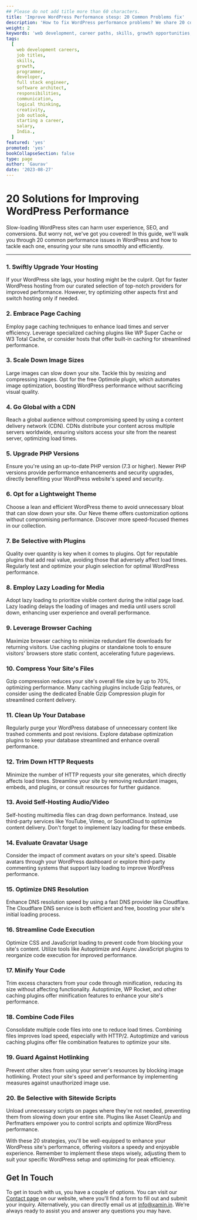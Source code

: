 ```yaml
---
## Please do not add title more than 60 characters.
title: 'Improve WordPress Performance stesp: 20 Common Problems fix'
description: 'How to fix WordPress performance problems? We share 20 common issues, plus solve them and speed up your WordPress site today.'
weight: 2
keywords: 'web development, career paths, skills, growth opportunities, job titles, coding, programmer, developer, front end, back end, full stack, software architect, responsibilities, skills for web developers, growth in web development, job outlook, starting a career, FAQs, salary in India.'
tags:
  [
    web development careers,
    job titles,
    skills,
    growth,
    programmer,
    developer,
    full stack engineer,
    software architect,
    responsibilities,
    communication,
    logical thinking,
    creativity,
    job outlook,
    starting a career,
    salary,
    India.,
  ]
featured: 'yes'
promoted: 'yes'
bookCollapseSection: false
type: page
author: 'Gaurav'
date: '2023-08-27'
---
```


# 20 Solutions for Improving WordPress Performance

Slow-loading WordPress sites can harm user experience, SEO, and conversions. But worry not, we've got you covered! In this guide, we'll walk you through 20 common performance issues in WordPress and how to tackle each one, ensuring your site runs smoothly and efficiently.

---

### **1. Swiftly Upgrade Your Hosting**

If your WordPress site lags, your hosting might be the culprit. Opt for faster WordPress hosting from our curated selection of top-notch providers for improved performance. However, try optimizing other aspects first and switch hosting only if needed.

### **2. Embrace Page Caching**

Employ page caching techniques to enhance load times and server efficiency. Leverage specialized caching plugins like WP Super Cache or W3 Total Cache, or consider hosts that offer built-in caching for streamlined performance.

### **3. Scale Down Image Sizes**

Large images can slow down your site. Tackle this by resizing and compressing images. Opt for the free Optimole plugin, which automates image optimization, boosting WordPress performance without sacrificing visual quality.

### **4. Go Global with a CDN**

Reach a global audience without compromising speed by using a content delivery network (CDN). CDNs distribute your content across multiple servers worldwide, ensuring visitors access your site from the nearest server, optimizing load times.

### **5. Upgrade PHP Versions**

Ensure you're using an up-to-date PHP version (7.3 or higher). Newer PHP versions provide performance enhancements and security upgrades, directly benefiting your WordPress website's speed and security.

### **6. Opt for a Lightweight Theme**

Choose a lean and efficient WordPress theme to avoid unnecessary bloat that can slow down your site. Our Neve theme offers customization options without compromising performance. Discover more speed-focused themes in our collection.

### **7. Be Selective with Plugins**

Quality over quantity is key when it comes to plugins. Opt for reputable plugins that add real value, avoiding those that adversely affect load times. Regularly test and optimize your plugin selection for optimal WordPress performance.

### **8. Employ Lazy Loading for Media**

Adopt lazy loading to prioritize visible content during the initial page load. Lazy loading delays the loading of images and media until users scroll down, enhancing user experience and overall performance.

### **9. Leverage Browser Caching**

Maximize browser caching to minimize redundant file downloads for returning visitors. Use caching plugins or standalone tools to ensure visitors' browsers store static content, accelerating future pageviews.

### **10. Compress Your Site's Files**

Gzip compression reduces your site's overall file size by up to 70%, optimizing performance. Many caching plugins include Gzip features, or consider using the dedicated Enable Gzip Compression plugin for streamlined content delivery.

### **11. Clean Up Your Database**

Regularly purge your WordPress database of unnecessary content like trashed comments and post revisions. Explore database optimization plugins to keep your database streamlined and enhance overall performance.

### **12. Trim Down HTTP Requests**

Minimize the number of HTTP requests your site generates, which directly affects load times. Streamline your site by removing redundant images, embeds, and plugins, or consult resources for further guidance.

### **13. Avoid Self-Hosting Audio/Video**

Self-hosting multimedia files can drag down performance. Instead, use third-party services like YouTube, Vimeo, or SoundCloud to optimize content delivery. Don't forget to implement lazy loading for these embeds.

### **14. Evaluate Gravatar Usage**

Consider the impact of comment avatars on your site's speed. Disable avatars through your WordPress dashboard or explore third-party commenting systems that support lazy loading to improve WordPress performance.

### **15. Optimize DNS Resolution**

Enhance DNS resolution speed by using a fast DNS provider like Cloudflare. The Cloudflare DNS service is both efficient and free, boosting your site's initial loading process.

### **16. Streamline Code Execution**

Optimize CSS and JavaScript loading to prevent code from blocking your site's content. Utilize tools like Autoptimize and Async JavaScript plugins to reorganize code execution for improved performance.

### **17. Minify Your Code**

Trim excess characters from your code through minification, reducing its size without affecting functionality. Autoptimize, WP Rocket, and other caching plugins offer minification features to enhance your site's performance.

### **18. Combine Code Files**

Consolidate multiple code files into one to reduce load times. Combining files improves load speed, especially with HTTP/2. Autoptimize and various caching plugins offer file combination features to optimize your site.

### **19. Guard Against Hotlinking**

Prevent other sites from using your server's resources by blocking image hotlinking. Protect your site's speed and performance by implementing measures against unauthorized image use.

### **20. Be Selective with Sitewide Scripts**

Unload unnecessary scripts on pages where they're not needed, preventing them from slowing down your entire site. Plugins like Asset CleanUp and Perfmatters empower you to control scripts and optimize WordPress performance.

With these 20 strategies, you'll be well-equipped to enhance your WordPress site's performance, offering visitors a speedy and enjoyable experience. Remember to implement these steps wisely, adjusting them to suit your specific WordPress setup and optimizing for peak efficiency.

## Get In Touch

To get in touch with us, you have a couple of options. You can visit our [Contact page](</contact>) on our website, where you'll find a form to fill out and submit your inquiry. Alternatively, you can directly email us at [info@xamin.in](<mailto:info@xamin.in>). We're always ready to assist you and answer any questions you may have.